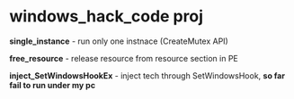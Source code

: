 # windows_hack_code proj
**single_instance** - run only one instnace (CreateMutex API)  

**free_resource** - release resource from resource section in PE  

**inject_SetWindowsHookEx** - inject tech through SetWindowsHook, **so far fail to run under my pc**  

